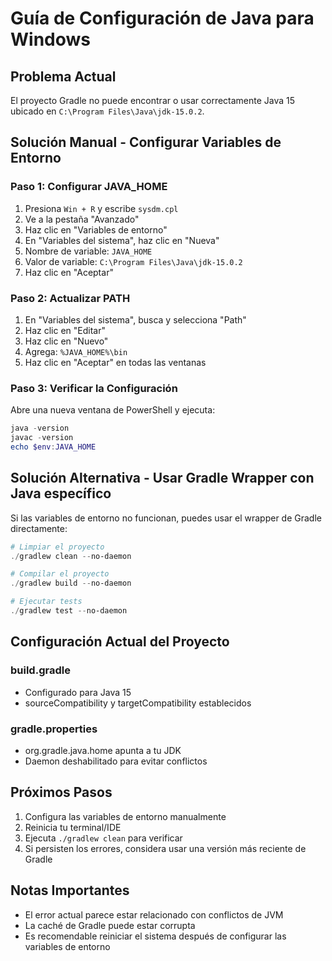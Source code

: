 # Guía de Configuración de Java para Windows

## Problema Actual
El proyecto Gradle no puede encontrar o usar correctamente Java 15 ubicado en `C:\Program Files\Java\jdk-15.0.2`.

## Solución Manual - Configurar Variables de Entorno

### Paso 1: Configurar JAVA_HOME
1. Presiona `Win + R` y escribe `sysdm.cpl`
2. Ve a la pestaña "Avanzado"
3. Haz clic en "Variables de entorno"
4. En "Variables del sistema", haz clic en "Nueva"
5. Nombre de variable: `JAVA_HOME`
6. Valor de variable: `C:\Program Files\Java\jdk-15.0.2`
7. Haz clic en "Aceptar"

### Paso 2: Actualizar PATH
1. En "Variables del sistema", busca y selecciona "Path"
2. Haz clic en "Editar"
3. Haz clic en "Nuevo"
4. Agrega: `%JAVA_HOME%\bin`
5. Haz clic en "Aceptar" en todas las ventanas

### Paso 3: Verificar la Configuración
Abre una nueva ventana de PowerShell y ejecuta:
```powershell
java -version
javac -version
echo $env:JAVA_HOME
```

## Solución Alternativa - Usar Gradle Wrapper con Java específico

Si las variables de entorno no funcionan, puedes usar el wrapper de Gradle directamente:

```powershell
# Limpiar el proyecto
./gradlew clean --no-daemon

# Compilar el proyecto
./gradlew build --no-daemon

# Ejecutar tests
./gradlew test --no-daemon
```

## Configuración Actual del Proyecto

### build.gradle
- Configurado para Java 15
- sourceCompatibility y targetCompatibility establecidos

### gradle.properties
- org.gradle.java.home apunta a tu JDK
- Daemon deshabilitado para evitar conflictos

## Próximos Pasos
1. Configura las variables de entorno manualmente
2. Reinicia tu terminal/IDE
3. Ejecuta `./gradlew clean` para verificar
4. Si persisten los errores, considera usar una versión más reciente de Gradle

## Notas Importantes
- El error actual parece estar relacionado con conflictos de JVM
- La caché de Gradle puede estar corrupta
- Es recomendable reiniciar el sistema después de configurar las variables de entorno
